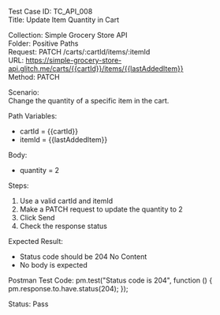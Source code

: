 Test Case ID: TC_API_008  
Title: Update Item Quantity in Cart

Collection: Simple Grocery Store API  
Folder: Positive Paths  
Request: PATCH /carts/:cartId/items/:itemId  
URL: https://simple-grocery-store-api.glitch.me/carts/{{cartId}}/items/{{lastAddedItem}}  
Method: PATCH

Scenario:  
Change the quantity of a specific item in the cart.

Path Variables:
- cartId = {{cartId}}  
- itemId = {{lastAddedItem}}

Body:
- quantity = 2
 
Steps:  
1. Use a valid cartId and itemId  
2. Make a PATCH request to update the quantity to 2  
3. Click Send  
4. Check the response status

Expected Result:  
- Status code should be 204 No Content  
- No body is expected

Postman Test Code:
pm.test("Status code is 204", function () {
    pm.response.to.have.status(204);
});

Status: Pass
